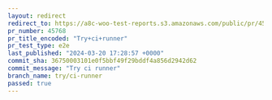 ```yaml
---
layout: redirect
redirect_to: https://a8c-woo-test-reports.s3.amazonaws.com/public/pr/45768/e2e/index.html
pr_number: 45768
pr_title_encoded: "Try+ci+runner"
pr_test_type: e2e
last_published: "2024-03-20 17:28:57 +0000"
commit_sha: 36750003101e0f5bbf49f29bddf4a856d2942d62
commit_message: "Try ci runner"
branch_name: try/ci-runner
passed: true
---
```

